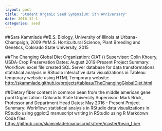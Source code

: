 ```yaml
---
layout: post
title: "Student Organic Seed Symposium: 5th Anniversary"
date: 2016-12-1 
categories: seed
---
```


##Sara Kammlade
##B.S. Biology, University of Illinois at Urbana-Champaign, 2009
##M.S. Horticultural Science, Plant Breeding and Genetics, Colorado State University, 2015

##The Changing Global Diet
Organization: CIAT ()
Supervisor: Colin Khoury, USDA-Crop Preservation
Dates: August 2016-Present
Project Summary:
Workflow: 
excel file
created SQL Server database for data transformations
statistical analysis in RStudio
interactive data visualizations in Tableau
temporary website using HTML
Temporary website: http://skammlade.github.io/projects/tableau/TheChangingGlobalDiet.html



##Dietary fiber content in common bean from the middle american gene pool
Organization: Colorado State University
Supervisor: Mark Brick, Professor and Department Head
Dates: May 2016 - Present
Project Summary: 
Workflow: 
statistical analysis in RStudio
data visualizations in RStudio using ggplot2
manuscript writing in RStudio using R Markdown
Code files: https://github.com/skammlade/manuscripts/tree/master/bean_fiber
